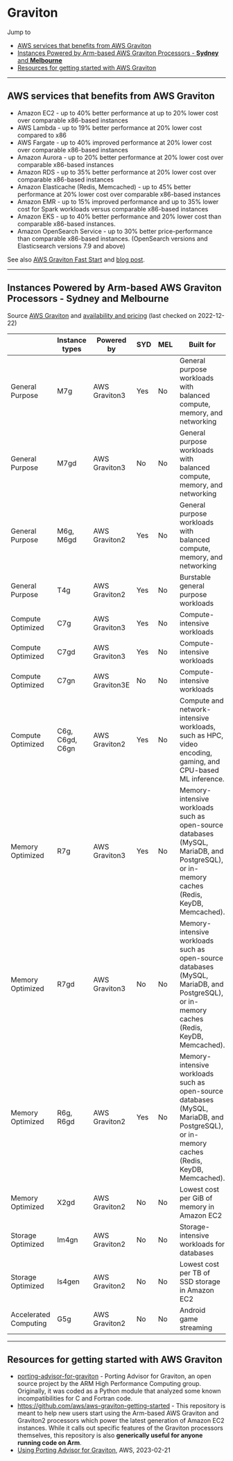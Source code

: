 # Graviton

Jump to
- [AWS services that benefits from AWS Graviton](#aws-services-that-benefits-from-aws-graviton)
- [Instances Powered by Arm-based AWS Graviton Processors - **Sydney** and **Melbourne**](#instances-powered-by-arm-based-aws-graviton-processors---sydney-and-melbourne)
- [Resources for getting started with AWS Graviton](#resources-for-getting-started-with-aws-graviton)


---
## AWS services that benefits from AWS Graviton

- Amazon EC2 - up to 40% better performance at up to 20% lower cost over comparable x86-based instances
- AWS Lambda - up to 19% better performance at 20% lower cost compared to x86
- AWS Fargate - up to 40% improved performance at 20% lower cost over comparable x86-based instances
- Amazon Aurora - up to 20% better performance at 20% lower cost over comparable x86-based instances
- Amazon RDS - up to 35% better performance at 20% lower cost over comparable x86-based instances
- Amazon Elasticache (Redis, Memcached) - up to 45% better performance at 20% lower cost over comparable x86-based instances
- Amazon EMR - up to 15% improved performance and up to 35% lower cost for Spark workloads versus comparable x86-based instances
- Amazon EKS - up to 40% better performance and 20% lower cost than comparable x86-based instances.
- Amazon OpenSearch Service - up to 30% better price-performance than comparable x86-based instances. (OpenSearch versions and Elasticsearch versions 7.9 and above)

See also [AWS Graviton Fast Start](https://aws.amazon.com/ec2/graviton/fast-start/) and [blog post](https://aws.amazon.com/blogs/aws/graviton-fast-start-a-new-program-to-help-move-your-workloads-to-aws-graviton/).


---
## Instances Powered by Arm-based AWS Graviton Processors - **Sydney** and **Melbourne**
Source [AWS Graviton](https://aws.amazon.com/ec2/graviton/) and [availability and pricing](https://aws.amazon.com/ec2/pricing/on-demand/) (last checked on 2022-12-22)

| | Instance types | Powered by | SYD | MEL | Built for
|--|--|--|--|--|--|
| General Purpose | M7g | AWS Graviton3 | Yes | No | General purpose workloads with balanced compute, memory, and networking|
| General Purpose | M7gd | AWS Graviton3 | No | No | General purpose workloads with balanced compute, memory, and networking|
| General Purpose | M6g, M6gd | AWS Graviton2 | Yes | No | General purpose workloads with balanced compute, memory, and networking|
| General Purpose | T4g | AWS Graviton2 | Yes | No | Burstable general purpose workloads|
| Compute Optimized | C7g | AWS Graviton3 | Yes | No | Compute-intensive workloads|
| Compute Optimized | C7gd | AWS Graviton3 | Yes | No | Compute-intensive workloads|
| Compute Optimized | C7gn | AWS Graviton3E | No | No | Compute-intensive workloads|
| Compute Optimized | C6g, C6gd, C6gn | AWS Graviton2 | Yes | No | Compute and network-intensive workloads, such as HPC, video encoding, gaming, and CPU-based ML inference.|
| Memory Optimized | R7g | AWS Graviton3 | Yes | No | Memory-intensive workloads such as open-source databases (MySQL, MariaDB, and PostgreSQL), or in-memory caches (Redis, KeyDB, Memcached).|
| Memory Optimized | R7gd | AWS Graviton3 | No | No | Memory-intensive workloads such as open-source databases (MySQL, MariaDB, and PostgreSQL), or in-memory caches (Redis, KeyDB, Memcached).|
| Memory Optimized | R6g, R6gd | AWS Graviton2 | Yes | No | Memory-intensive workloads such as open-source databases (MySQL, MariaDB, and PostgreSQL), or in-memory caches (Redis, KeyDB, Memcached).|
| Memory Optimized | X2gd | AWS Graviton2 | No | No | Lowest cost per GiB of memory in Amazon EC2|
| Storage Optimized | Im4gn | AWS Graviton2 | No | No | Storage-intensive workloads for databases|
| Storage Optimized | Is4gen | AWS Graviton2 | No | No | Lowest cost per TB of SSD storage in Amazon EC2|
| Accelerated Computing | G5g | AWS Graviton2 | No | No | Android game streaming |


---
## Resources for getting started with AWS Graviton

- [porting-advisor-for-graviton](https://github.com/aws/porting-advisor-for-graviton) - Porting Advisor for Graviton, an open source project by the ARM High Performance Computing group. Originally, it was coded as a Python module that analyzed some known incompatibilities for C and Fortran code.
- https://github.com/aws/aws-graviton-getting-started - This repository is meant to help new users start using the Arm-based AWS Graviton and Graviton2 processors which power the latest generation of Amazon EC2 instances. While it calls out specific features of the Graviton processors themselves, this repository is also **generically useful for anyone running code on Arm**.
- [Using Porting Advisor for Graviton](https://aws.amazon.com/blogs/compute/using-porting-advisor-for-graviton/), AWS, 2023-02-21
